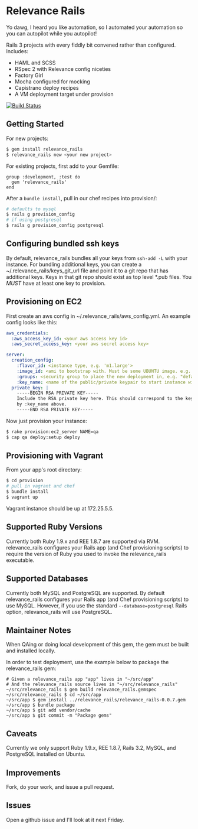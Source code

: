 Relevance Rails
==============

Yo dawg, I heard you like automation, so I automated your automation so you can autopilot while you autopilot!

Rails 3 projects with every fiddly bit convened rather than configured. Includes:

* HAML and SCSS
* RSpec 2 with Relevance config niceties
* Factory Girl
* Mocha configured for mocking
* Capistrano deploy recipes
* A VM deployment target under provision

[![Build Status](https://secure.travis-ci.org/relevance/relevance_rails.png?branch=master)](http://travis-ci.org/relevance/relevance_rails)

Getting Started
---------------

For new projects:

````sh
$ gem install relevance_rails
$ relevance_rails new <your new project>
````

For existing projects, first add to your Gemfile:

    group :development, :test do
      gem 'relevance_rails'
    end

After a `bundle install`, pull in our chef recipes into provision/:

```sh
# defaults to mysql
$ rails g provision_config
# if using postgresql
$ rails g provision_config postgresql
```

Configuring bundled ssh keys
----------------------------

By default, relevance_rails bundles all your keys from `ssh-add -L` with your instance. For bundling
additional keys, you can create a ~/.relevance_rails/keys_git_url file and point it to a git repo that
has additional keys. Keys in that git repo should exist as top level *.pub files. You *MUST* have at
least one key to provision.

Provisioning on EC2
-------------------

First create an aws config in ~/.relevance\_rails/aws\_config.yml.
An example config looks like this:

```yaml
aws_credentials:
  :aws_access_key_id: <your aws access key id>
  :aws_secret_access_key: <your aws secret access key>

server:
  creation_config:
    :flavor_id: <instance type, e.g. 'm1.large'>
    :image_id: <ami to bootstrap with. Must be some UBUNTU image. e.g. "ami-fd589594">
    :groups: <security group to place the new deployment in, e.g. "default">
    :key_name: <name of the public/private keypair to start instance with>
  private_key: |
    -----BEGIN RSA PRIVATE KEY-----
    Include the RSA private key here. This should correspond to the keypair indicated
    by :key_name above.
    -----END RSA PRIVATE KEY-----
```

Now just provision your instance:

```sh
$ rake provision:ec2_server NAME=qa
$ cap qa deploy:setup deploy
```

Provisioning with Vagrant
-------------------------

From your app's root directory:

```sh
$ cd provision
# pull in vagrant and chef
$ bundle install
$ vagrant up
```

Vagrant instance should be up at 172.25.5.5.

Supported Ruby Versions
-----------------------

Currently both Ruby 1.9.x and REE 1.8.7 are supported via RVM.  relevance_rails
configures your Rails app (and Chef provisioning scripts) to require the version
of Ruby you used to invoke the relevance_rails executable.

Supported Databases
-------------------

Currently both MySQL and PostgreSQL are supported.  By default relevance_rails configures
your Rails app (and Chef provisioning scripts) to use MySQL.  However, if you use the
standard `--database=postgresql` Rails option, relevance_rails will use PostgreSQL.

Maintainer Notes
----------------

When QAing or doing local development of this gem, the gem must be built and installed locally.

In order to test deployment, use the example below to package the relevance_rails gem:

    # Given a relevance_rails app "app" lives in "~/src/app"
    # And the relevance_rails source lives in "~/src/relevance_rails"
    ~/src/relevance_rails $ gem build relevance_rails.gemspec
    ~/src/relevance_rails $ cd ~/src/app
    ~/src/app $ gem install ../relevance_rails/relevance_rails-0.0.7.gem
    ~/src/app $ bundle package
    ~/src/app $ git add vendor/cache
    ~/src/app $ git commit -m "Package gems"

Caveats
-------

Currently we only support Ruby 1.9.x, REE 1.8.7, Rails 3.2, MySQL, and PostgreSQL installed on Ubuntu.

Improvements
------------

Fork, do your work, and issue a pull request.

Issues
------

Open a github issue and I'll look at it next Friday.
